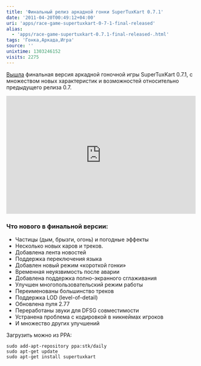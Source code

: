```yaml
---
title: 'Финальный релиз аркадной гонки SuperTuxKart 0.7.1'
date: '2011-04-20T00:49:12+04:00'
uri: 'apps/race-game-supertuxkart-0-7-1-final-released'
alias: 
  - 'apps/race-game-supertuxkart-0.7.1-final-released-.html'
tags: 'Гонка,Аркада,Игра'
source: ''
unixtime: 1303246152
visits: 2275
---
```

[Вышла](http://supertuxkart.blogspot.com/2011/04/supertuxkart-071-released.html) финальная версия аркадной гоночной игры SuperTuxKart 0.7.1, с множеством новых характеристик и возможностей относительно предыдущего релиза 0.7.

<iframe title="YouTube video player" width="500" height="311" src="https://www.youtube.com/embed/OB8B8ZxufEs" frameborder="0" allowfullscreen=""></iframe>

### Что нового в финальной версии:

*   Частицы (дым, брызги, огонь) и погодные эффекты
*   Несколько новых каров и треков.
*   Добавлена лента новостей
*   Поддержка переключения языка
*   Добавлен новый режим «короткой гонки»
*   Временная неуязвимость после аварии
*   Добавлена поддержка полно-экранного сглаживания
*   Улучшен многопользовательский режим работы
*   Переименованы большинство треков
*   Поддержка LOD (level-of-detail)
*   Обновлена пуля 2.77
*   Переработаны звуки для DFSG совместимости
*   Устранена проблема с кодировкой в никнеймах игроков
*   И множество других улучшений

  

Загрузить можно из PPA:

```
sudo add-apt-repository ppa:stk/daily
sudo apt-get update
sudo apt-get install supertuxkart
 
```
